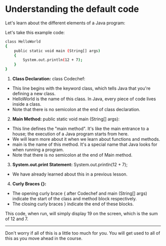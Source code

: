 # Understanding the default code
Let's learn about the different elements of a Java program:

Let's take this example code:
```bash
class HelloWorld
{
	public static void main (String[] args)
	{
		System.out.println(12 + 7);
	}
}
```
1. **Class Declaration:** class Codechef:

  - This line begins with the keyword class, which tells Java that you're defining a new class.
  - HelloWorld is the name of this class. In Java, every piece of code lives inside a class.
  - Note that there is no semicolon at the end of class declaration.

2. **Main Method:** public static void main (String[] args):

  - This line defines the "main method". It's like the main entrance to a house; the execution of a Java program starts from here.
  - We will learn more about it when we learn about functions and methods.
  - main is the name of this method. It's a special name that Java looks for when running a program.
  - Note that there is no semicolon at the end of Main method.

3. **System.out.print Statement:** System.out.println(12 + 7);

  - We have already learned about this in a previous lesson.
4. **Curly Braces {}:**

  - The opening curly brace { after Codechef and main (String[] args) indicate the start of the class and method block respectively.
  - The closing curly braces } indicate the end of these blocks.
  
This code, when run, will simply display 19 on the screen, which is the sum of 12 and 7.
***
Don't worry if all of this is a little too much for you. You will get used to all of this as you move ahead in the course.
